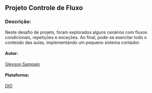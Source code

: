 ## Projeto Controle de Fluxo
### Descrição: 
Neste desafio de projeto, foram explorados alguns cenários com fluxos condicionais, repetições e exceções. Ao final, pode-se exercitar todo o conteúdo das aulas, implementando um pequeno sistema contador.
#### Autor: 
[Gleyson Sampaio](https://www.linkedin.com/in/glysns/)
#### Plataforma:
[DIO](https://www.dio.me/)
